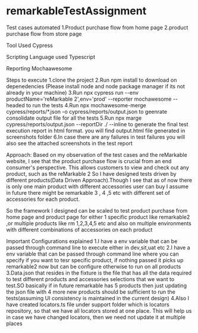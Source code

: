 # remarkableTestAssignment

Test cases automated
1.Product purchase flow from home page
2.product purchase flow from store page

Tool Used
Cypress

Scripting Language used
Typescript

Reporting 
Mochaawesome

Steps to execute
1.clone the project
2.Run npm install to download on depenedencies (Please install node and node package manager if its not already in your machine)
3.Run npx cypress run --env productName='reMarkable 2',env='prod' --reporter mochawesome --headed to run the tests
4.Run npx mochawesome-merge cypress/reports/*.json -o cypress/reports/output.json to geenrate consolidate output file for all the tests
5.Run npx marge cypress/reports/output.json --reportDir ./ --inline to generate the final test execution report in html format. you will find output.html file generated in screenshots folder
6.In case there are any failures in test failures you will also see the attached screenshots in the test report

Approach:
Based on my observation of the test cases and the reMarkable website, I see that the product purchase flow is crucial from an end consumer's perspective. This allows customers to view and check out any product, such as the reMarkable 2
So I have designed tests driven by different products(Data Driven Approach).Though I see that as of now there is only one main product with different accessories user can buy I assume in future there might be remarkable 3 , 4 ,5 etc with different set of
accessories for each product. 

So the framework I designed can be scaled to test product purchase from home page and product page for either 1 specific product like remarkable2 ,or multiple products like rm 1,2,3,4,5 etc and also  on multiple environments with different combinations 
of accessories on each product 

Important Configurations explained
1.I have a env variable that can be passed through command line to execute either in dev,sit,uat etc
2.I have a env variable that can be passed through command line where you can specify if you want to tesr specific product, if nothing passed it picks up remarkable2 now but can be configure otherwise to run on all products
3.Data.json that resides in the fixture is the file that has all the data required to test different products and accessories selections that we want to test.SO basically if in future remarkable has 5 products then just updating the json file with 4 more
new products should be sufficient to run the tests(assuming UI consistency is maintained in the current design)
4.Also I have created locators.ts file under support folder which is locators repository, so that we have all locators stored at one place. This will help us in case we have changed locators, then we need not update it at multiple places
